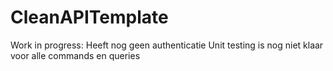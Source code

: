 # CleanAPITemplate

Work in progress:
Heeft nog geen authenticatie
Unit testing is nog niet klaar voor alle commands en queries
